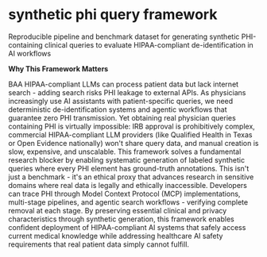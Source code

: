 # synthetic phi query framework
Reproducible pipeline and benchmark dataset for generating synthetic PHI-containing clinical queries to evaluate HIPAA-compliant de-identification in AI workflows

**Why This Framework Matters**

BAA HIPAA-compliant LLMs can process patient data but lack internet search - adding search risks PHI leakage to external APIs. As physicians increasingly use AI assistants with patient-specific queries, we need deterministic de-identification systems and agentic workflows that guarantee zero PHI transmission. Yet obtaining real physician queries containing PHI is virtually impossible: IRB approval is prohibitively complex, commercial HIPAA-compliant LLM providers (like Qualified Health in Texas or Open Evidence nationally) won't share query data, and manual creation is slow, expensive, and unscalable. This framework solves a fundamental research blocker by enabling systematic generation of labeled synthetic queries where every PHI element has ground-truth annotations. This isn't just a benchmark - it's an ethical proxy that advances research in sensitive domains where real data is legally and ethically inaccessible. Developers can trace PHI through Model Context Protocol (MCP) implementations, multi-stage pipelines, and agentic search workflows - verifying complete removal at each stage. By preserving essential clinical and privacy characteristics through synthetic generation, this framework enables confident deployment of HIPAA-compliant AI systems that safely access current medical knowledge while addressing healthcare AI safety requirements that real patient data simply cannot fulfill.
